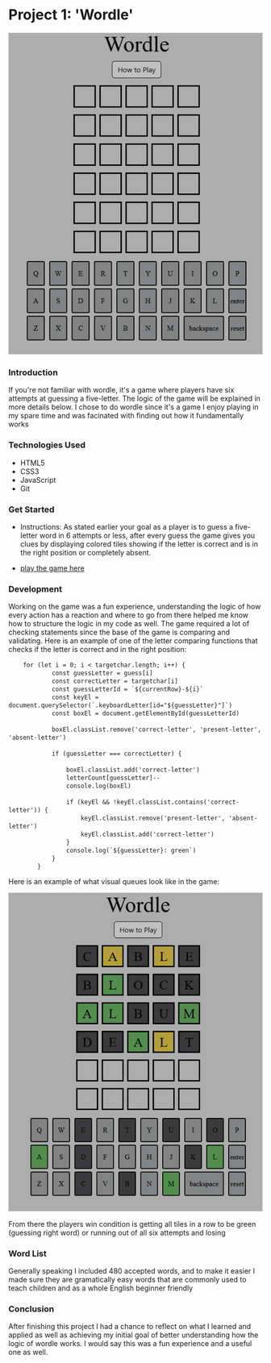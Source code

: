 # Project 1: 'Wordle' 

![Image of the Wordle Page](/assets/wordle.jpg)

### Introduction

If you're not familiar with wordle, it's a game where players have six attempts at guessing a five-letter. The logic of the game will be explained in more details below. I chose to do wordle since it's a game I enjoy playing in my spare time and was facinated with finding out how it fundamentally works

### Technologies Used

- HTML5
- CSS3
- JavaScript
- Git

### Get Started

- Instructions: As stated earlier your goal as a player is to guess a five-letter word in 6 attempts or less, after every guess the game gives you clues by displaying colored tiles showing if the letter is correct and is in the right position or completely absent.

- [play the game here](https://ab-875.github.io/wordle-game/)

### Development

Working on the game was a fun experience, understanding the logic of how every action has a reaction and where to go from there helped me know how to structure the logic in my code as well. The game required a lot of checking statements since the base of the game is comparing and validating. Here is an example of one of the letter comparing functions that checks if the letter is correct and in the right position:


``` 
    for (let i = 0; i < targetchar.length; i++) {
            const guessLetter = guess[i]
            const correctLetter = targetchar[i]
            const guessLetterId = `${currentRow}-${i}`
            const keyEl = document.querySelector(`.keyboardLetter[id="${guessLetter}"]`)
            const boxEl = document.getElementById(guessLetterId)

            boxEl.classList.remove('correct-letter', 'present-letter', 'absent-letter')

            if (guessLetter === correctLetter) {

                boxEl.classList.add('correct-letter')
                letterCount[guessLetter]--
                console.log(boxEl)

                if (keyEl && !keyEl.classList.contains('correct-letter')) {
                    keyEl.classList.remove('present-letter', 'absent-letter')
                    keyEl.classList.add('correct-letter')
                }
                console.log(`${guessLetter}: green`)
            }
        }
```

Here is an example of what visual queues look like in the game:

![color queues example](/assets/wordle-game-example.PNG)

From there the players win condition is getting all tiles in a row to be green (guessing right word) or running out of all six attempts and losing 

### Word List

Generally speaking I included 480 accepted words, and to make it easier I made sure they are gramatically easy words that are commonly used to teach children and as a whole English beginner friendly 

### Conclusion

After finishing this project I had a chance to reflect on what I learned and applied as well as achieving my initial goal of better understanding how the logic of wordle works. I would say this was a fun experience and a useful one as well.